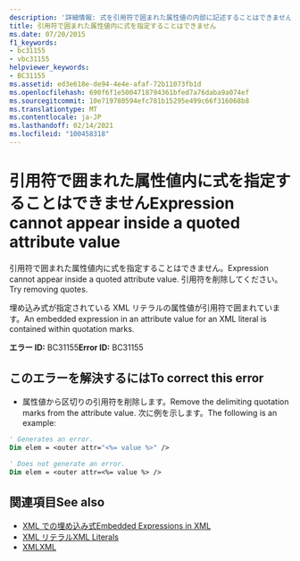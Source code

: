 ```yaml
---
description: '詳細情報: 式を引用符で囲まれた属性値の内部に記述することはできません'
title: 引用符で囲まれた属性値内に式を指定することはできません
ms.date: 07/20/2015
f1_keywords:
- bc31155
- vbc31155
helpviewer_keywords:
- BC31155
ms.assetid: ed3e618e-de94-4e4e-afaf-72b11073fb1d
ms.openlocfilehash: 690f6f1e5004718794361bfed7a76daba9a074ef
ms.sourcegitcommit: 10e719780594efc781b15295e499c66f316068b8
ms.translationtype: MT
ms.contentlocale: ja-JP
ms.lasthandoff: 02/14/2021
ms.locfileid: "100458318"
---
```

# <a name="expression-cannot-appear-inside-a-quoted-attribute-value"></a><span data-ttu-id="f89a3-103">引用符で囲まれた属性値内に式を指定することはできません</span><span class="sxs-lookup"><span data-stu-id="f89a3-103">Expression cannot appear inside a quoted attribute value</span></span>

<span data-ttu-id="f89a3-104">引用符で囲まれた属性値内に式を指定することはできません。</span><span class="sxs-lookup"><span data-stu-id="f89a3-104">Expression cannot appear inside a quoted attribute value.</span></span> <span data-ttu-id="f89a3-105">引用符を削除してください。</span><span class="sxs-lookup"><span data-stu-id="f89a3-105">Try removing quotes.</span></span>  
  
 <span data-ttu-id="f89a3-106">埋め込み式が指定されている XML リテラルの属性値が引用符で囲まれています。</span><span class="sxs-lookup"><span data-stu-id="f89a3-106">An embedded expression in an attribute value for an XML literal is contained within quotation marks.</span></span>  
  
 <span data-ttu-id="f89a3-107">**エラー ID:** BC31155</span><span class="sxs-lookup"><span data-stu-id="f89a3-107">**Error ID:** BC31155</span></span>  
  
## <a name="to-correct-this-error"></a><span data-ttu-id="f89a3-108">このエラーを解決するには</span><span class="sxs-lookup"><span data-stu-id="f89a3-108">To correct this error</span></span>  
  
- <span data-ttu-id="f89a3-109">属性値から区切りの引用符を削除します。</span><span class="sxs-lookup"><span data-stu-id="f89a3-109">Remove the delimiting quotation marks from the attribute value.</span></span> <span data-ttu-id="f89a3-110">次に例を示します。</span><span class="sxs-lookup"><span data-stu-id="f89a3-110">The following is an example:</span></span>  
  
```vb  
' Generates an error.  
Dim elem = <outer attr="<%= value %>" />  
  
' Does not generate an error.  
Dim elem = <outer attr=<%= value %> />  
```  
  
## <a name="see-also"></a><span data-ttu-id="f89a3-111">関連項目</span><span class="sxs-lookup"><span data-stu-id="f89a3-111">See also</span></span>

- [<span data-ttu-id="f89a3-112">XML での埋め込み式</span><span class="sxs-lookup"><span data-stu-id="f89a3-112">Embedded Expressions in XML</span></span>](../programming-guide/language-features/xml/embedded-expressions-in-xml.md)
- [<span data-ttu-id="f89a3-113">XML リテラル</span><span class="sxs-lookup"><span data-stu-id="f89a3-113">XML Literals</span></span>](../language-reference/xml-literals/index.md)
- [<span data-ttu-id="f89a3-114">XML</span><span class="sxs-lookup"><span data-stu-id="f89a3-114">XML</span></span>](../programming-guide/language-features/xml/index.md)
